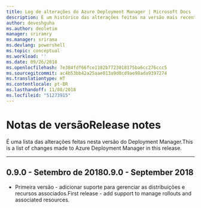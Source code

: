 ```yaml
---
title: Log de alterações do Azure Deployment Manager | Microsoft Docs
description: É um histórico das alterações feitas na versão mais recente do Deployment Manager.
author: deveshguha
ms.author: deoletim
manager: sriramry
ms.manager: srirama
ms.devlang: powershell
ms.topic: conceptual
ms.workload: ''
ms.date: 09/26/2018
ms.openlocfilehash: 7e384fdf66fce1102b7723018175ba6cc276ccc5
ms.sourcegitcommit: ac4b53bb42a25aae013a9d8cd9ae98ada9397274
ms.translationtype: HT
ms.contentlocale: pt-BR
ms.lasthandoff: 11/08/2018
ms.locfileid: "51273915"
---
```

# <a name="release-notes"></a><span data-ttu-id="a21ff-103">Notas de versão</span><span class="sxs-lookup"><span data-stu-id="a21ff-103">Release notes</span></span>

<span data-ttu-id="a21ff-104">É uma lista das alterações feitas nesta versão do Deployment Manager.</span><span class="sxs-lookup"><span data-stu-id="a21ff-104">This is a list of changes made to Azure Deployment Manager in this release.</span></span>

---
## <a name="090---september-2018"></a><span data-ttu-id="a21ff-105">0.9.0 - Setembro de 2018</span><span class="sxs-lookup"><span data-stu-id="a21ff-105">0.9.0 - September 2018</span></span>
* <span data-ttu-id="a21ff-106">Primeira versão - adicionar suporte para gerenciar as distribuições e recursos associados.</span><span class="sxs-lookup"><span data-stu-id="a21ff-106">First release - add support to manage rollouts and associated resources.</span></span>